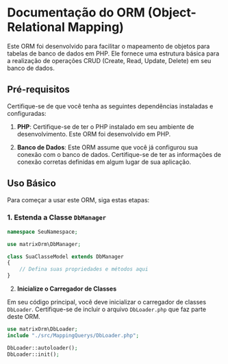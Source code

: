 # Documentação do ORM (Object-Relational Mapping)

Este ORM foi desenvolvido para facilitar o mapeamento de objetos para tabelas de banco de dados em PHP. Ele fornece uma estrutura básica para a realização de operações CRUD (Create, Read, Update, Delete) em seu banco de dados.

## Pré-requisitos

Certifique-se de que você tenha as seguintes dependências instaladas e configuradas:

1. **PHP**: Certifique-se de ter o PHP instalado em seu ambiente de desenvolvimento. Este ORM foi desenvolvido em PHP.

2. **Banco de Dados**: Este ORM assume que você já configurou sua conexão com o banco de dados. Certifique-se de ter as informações de conexão corretas definidas em algum lugar de sua aplicação.

## Uso Básico

Para começar a usar este ORM, siga estas etapas:

### 1. Estenda a Classe `DbManager`

```php
namespace SeuNamespace;

use matrixOrm\DbManager;

class SuaClasseModel extends DbManager
{
    // Defina suas propriedades e métodos aqui
}

```

2. **Inicialize o Carregador de Classes**

Em seu código principal, você deve inicializar o carregador de classes `DbLoader`. Certifique-se de incluir o arquivo `DbLoader.php` que faz parte deste ORM.

```php
use matrixOrm\DbLoader;
include "./src/MappingQuerys/DbLoader.php";

DbLoader::autoloader();
DbLoader::init();
```
